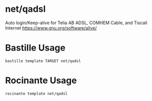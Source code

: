 # net/qadsl
Auto login/Keep-alive for Telia AB ADSL, COMHEM Cable, and Tiscali Internet
https://www.gnu.org/software/alive/

# Bastille Usage
```shell
bastille template TARGET net/qadsl
```

# Rocinante Usage
```shell
rocinante template net/qadsl
```
